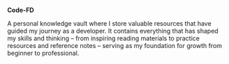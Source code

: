 **Code-FD** 

A personal knowledge vault where I store valuable resources that have guided my journey as a developer. It contains everything that has shaped my skills and thinking – from inspiring reading materials to practice resources and reference notes – serving as my foundation for growth from beginner to professional.

